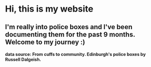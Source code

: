 # Hi, this is my website
## I'm really into police boxes and I've been documenting them for the past 9 months. Welcome to my journey :) 

#### data source: From cuffs to community. Edinburgh's police boxes by Russell Dalgeish. 
